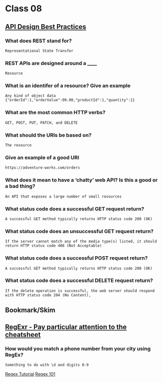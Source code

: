 # Class 08

## [API Design Best Practices](https://docs.microsoft.com/en-us/azure/architecture/best-practices/api-design)

### What does REST stand for?

    Representational State Transfer

### REST APIs are designed around a ____

    Resource

### What is an identifer of a resource? Give an example

    Any kind of object data {"orderId":1,"orderValue":99.90,"productId":1,"quantity":1}

### What are the most common HTTP verbs?

    GET, POST, PUT, PATCH, and DELETE

### What should the URIs be based on?

    The resource

### Give an example of a good URI

    https://adventure-works.com/orders

### What does it mean to have a ‘chatty’ web API? Is this a good or a bad thing?

    An API that exposes a large number of small resources

### What status code does a successful GET request return?

    A successful GET method typically returns HTTP status code 200 (OK)    

### What status code does an unsuccessful GET request return?

    If the server cannot match any of the media type(s) listed, it should return HTTP status code 406 (Not Acceptable)

### What status code does a successful POST request return?

    A successful GET method typically returns HTTP status code 200 (OK)

### What status code does a successful DELETE request return?

    If the delete operation is successful, the web server should respond with HTTP status code 204 (No Content),

## Bookmark/Skim

## [RegExr - Pay particular attention to the cheatsheet](https://regexr.com/)

### How would you match a phone number from your city using RegEx?

    Something to do with \d and digits 0-9

  [Regex Tutorial](https://regexr.com/)
  [Regex 101](https://medium.com/factory-mind/regex-tutorial-a-simple-cheatsheet-by-examples-649dc1c3f285)
